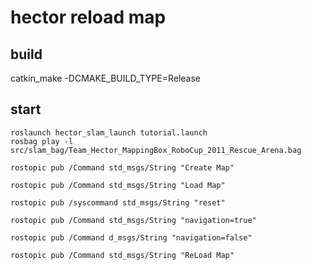 # hector reload map

## build
catkin_make -DCMAKE_BUILD_TYPE=Release
## start
    roslaunch hector_slam_launch tutorial.launch
    rosbag play -l src/slam_bag/Team_Hector_MappingBox_RoboCup_2011_Rescue_Arena.bag

    rostopic pub /Command std_msgs/String "Create Map"

    rostopic pub /Command std_msgs/String "Load Map"

    rostopic pub /syscommand std_msgs/String "reset"

    rostopic pub /Command std_msgs/String "navigation=true"

    rostopic pub /Command d_msgs/String "navigation=false"

    rostopic pub /Command std_msgs/String "ReLoad Map"